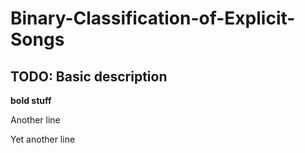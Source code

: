 # Binary-Classification-of-Explicit-Songs
## TODO: Basic description

**bold stuff**

Another line

Yet another line
